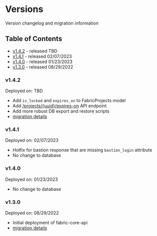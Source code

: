 # Versions

Version changelog and migration information

## Table of Contents

- [v1.4.2](#v142) - released TBD
- [v1.4.1](#v141) - released 02/07/2023
- [v1.4.0](#v140) - released 01/23/2023
- [v1.3.0](#v130) - released 08/29/2022

### <a name="v142"></a>v1.4.2

Deployed on: TBD

- Add `is_locked` and `expires_on` to FabricProjects model
- Add [/projects/{uuid}/expires-on]() API endpoint
- Add more robust DB export and restore scripts
- [migration details](./v1.4.1-to-v1.4.2/README.md)

### <a name="v141"></a>v1.4.1

Deployed on: 02/07/2023

- Hotfix for bastion response that are missing `bastion_login` attribute
- No change to database

### <a name="v140"></a>v1.4.0

Deployed on: 01/23/2023

- No change to database

### <a name="v130"></a>v1.3.0

Deployed on: 08/29/2022

- Initial deployment of fabric-core-api
- [migration details](./pr-uis-to-v1.3.0/README.md)
